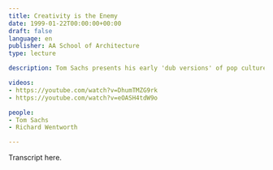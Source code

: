 ```yaml
---
title: Creativity is the Enemy
date: 1999-01-22T00:00:00+00:00
draft: false
language: en
publisher: AA School of Architecture
type: lecture

description: Tom Sachs presents his early 'dub versions' of pop culture.

videos:
- https://youtube.com/watch?v=DhumTMZG9rk
- https://youtube.com/watch?v=eOASH4tdW9o

people:
- Tom Sachs
- Richard Wentworth

---
```


Transcript here.